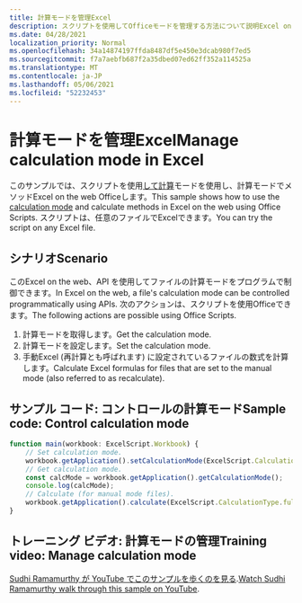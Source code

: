 ```yaml
---
title: 計算モードを管理Excel
description: スクリプトを使用してOfficeモードを管理する方法について説明Excel on the web。
ms.date: 04/28/2021
localization_priority: Normal
ms.openlocfilehash: 34a14874197ffda8487df5e450e3dcab980f7ed5
ms.sourcegitcommit: f7a7aebfb687f2a35dbed07ed62ff352a114525a
ms.translationtype: MT
ms.contentlocale: ja-JP
ms.lasthandoff: 05/06/2021
ms.locfileid: "52232453"
---
```

# <a name="manage-calculation-mode-in-excel"></a><span data-ttu-id="cefe6-103">計算モードを管理Excel</span><span class="sxs-lookup"><span data-stu-id="cefe6-103">Manage calculation mode in Excel</span></span>

<span data-ttu-id="cefe6-104">このサンプルでは、スクリプトを使用[して計算](/javascript/api/office-scripts/excelscript/excelscript.calculationmode)モードを使用し、計算モードでメソッドExcel on the web Officeします。</span><span class="sxs-lookup"><span data-stu-id="cefe6-104">This sample shows how to use the [calculation mode](/javascript/api/office-scripts/excelscript/excelscript.calculationmode) and calculate methods in Excel on the web using Office Scripts.</span></span> <span data-ttu-id="cefe6-105">スクリプトは、任意のファイルでExcelできます。</span><span class="sxs-lookup"><span data-stu-id="cefe6-105">You can try the script on any Excel file.</span></span>

## <a name="scenario"></a><span data-ttu-id="cefe6-106">シナリオ</span><span class="sxs-lookup"><span data-stu-id="cefe6-106">Scenario</span></span>

<span data-ttu-id="cefe6-107">このExcel on the web、API を使用してファイルの計算モードをプログラムで制御できます。</span><span class="sxs-lookup"><span data-stu-id="cefe6-107">In Excel on the web, a file's calculation mode can be controlled programmatically using APIs.</span></span> <span data-ttu-id="cefe6-108">次のアクションは、スクリプトを使用Officeできます。</span><span class="sxs-lookup"><span data-stu-id="cefe6-108">The following actions are possible using Office Scripts.</span></span>

1. <span data-ttu-id="cefe6-109">計算モードを取得します。</span><span class="sxs-lookup"><span data-stu-id="cefe6-109">Get the calculation mode.</span></span>
1. <span data-ttu-id="cefe6-110">計算モードを設定します。</span><span class="sxs-lookup"><span data-stu-id="cefe6-110">Set the calculation mode.</span></span>
1. <span data-ttu-id="cefe6-111">手動Excel (再計算とも呼ばれます) に設定されているファイルの数式を計算します。</span><span class="sxs-lookup"><span data-stu-id="cefe6-111">Calculate Excel formulas for files that are set to the manual mode (also referred to as recalculate).</span></span>

## <a name="sample-code-control-calculation-mode"></a><span data-ttu-id="cefe6-112">サンプル コード: コントロールの計算モード</span><span class="sxs-lookup"><span data-stu-id="cefe6-112">Sample code: Control calculation mode</span></span>

```TypeScript
function main(workbook: ExcelScript.Workbook) {
    // Set calculation mode.
    workbook.getApplication().setCalculationMode(ExcelScript.CalculationMode.manual);
    // Get calculation mode.
    const calcMode = workbook.getApplication().getCalculationMode();    
    console.log(calcMode);
    // Calculate (for manual mode files).
    workbook.getApplication().calculate(ExcelScript.CalculationType.full);
}
```

## <a name="training-video-manage-calculation-mode"></a><span data-ttu-id="cefe6-113">トレーニング ビデオ: 計算モードの管理</span><span class="sxs-lookup"><span data-stu-id="cefe6-113">Training video: Manage calculation mode</span></span>

<span data-ttu-id="cefe6-114">[Sudhi Ramamurthy が YouTube でこのサンプルを歩くのを見る](https://youtu.be/iw6O8QH01CI).</span><span class="sxs-lookup"><span data-stu-id="cefe6-114">[Watch Sudhi Ramamurthy walk through this sample on YouTube](https://youtu.be/iw6O8QH01CI).</span></span>
